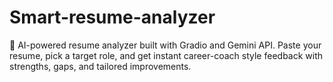 # Smart-resume-analyzer
🚀 AI-powered resume analyzer built with Gradio and Gemini API. Paste your resume, pick a target role, and get instant career-coach style feedback with strengths, gaps, and tailored improvements.
